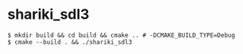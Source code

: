 # shariki_sdl3
```
$ mkdir build && cd build && cmake .. # -DCMAKE_BUILD_TYPE=Debug
$ cmake --build . && ./shariki_sdl3
```
